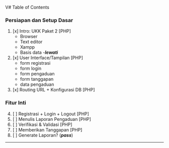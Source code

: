 V# Table of Contents
### Persiapan dan Setup Dasar
1. [x] Intro: UKK Paket 2 [PHP]
    - Browser
    - Text editor
    - Xampp
    - Basis data -***lewati***
2. [x] User Interface/Tampilan [PHP]
    - form registrasi
    - form login
    - form pengaduan
    - form tanggapan
    - data pengaduan
3. [x] Routing URL + Konfigurasi DB [PHP]

### Fitur Inti
4. [ ] Registrasi + Login + Logout [PHP]
5. [ ] Menulis Laporan Pengaduan [PHP]
6. [ ] Verifikasi & Validasi [PHP]
7. [ ] Memberikan Tanggapan [PHP]
8. [ ] Generate Laporan? (***pass***)

---